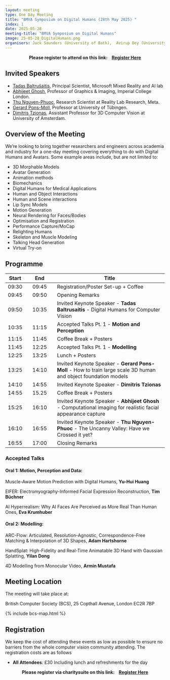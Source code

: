 ```yaml
---
layout: meeting
type: One Day Meeting
title: "BMVA Symposium on Digital Humans (28th May 2025) "
index: 1
date: 2025-05-28
meeting-title: "BMVA Symposium on Digital Humans"
image: 25-05-28_DigitalHumans.png
organisers: Jack Saunders (University of Bath),  Avirup Dey (University of Bath), Vinay Namboodiri (University of Bath), Soubhik Sanyal (Meta). 
---
```


<div class="alert mt-3 alert-info" style="text-align:center;">
<span><strong>Please register to attend on this link: &nbsp;&nbsp;
<a class="btn btn-warning" role="button" href="https://bmva.charitysuite.com/events/tz4td20i">Register Here</a></strong></span>
</div>

## Invited Speakers

*    [Tadas Baltrušaitis](https://www.microsoft.com/en-us/research/people/tabaltru/?msockid=0f662a7197af6620239a3e4e96ba674e), Principal Scientist, Microsoft Mixed Reality and AI lab
*    [Abhijeet Ghosh](https://www.doc.ic.ac.uk/~ghosh/), Professor of Graphics & Imaging, Imperial College London.
*    [Thu Nguyen-Phuoc](https://www.monkeyoverflow.com/), Research Scientist at Reality Lab Research, Meta.
*    [Gerard Pons-Moll](https://virtualhumans.mpi-inf.mpg.de/people/pons-moll.html), Professor at University of Tübingen.
*    [Dimitris Tzionas](https://dtzionas.com/), Assistant Professor for 3D Computer Vision at University of Amsterdam.

## Overview of the Meeting

We’re looking to bring together researchers and engineers across academia and industry for a one-day meeting covering everything to do with Digital Humans and Avatars. Some example areas include, but are not limited to:

*   3D Morphable Models
*   Avatar Generation
*   Animation methods
*   Biomechanics
*   Digital Humans for Medical Applications
*   Human and Object Interactions
*   Human and Scene interactions 
*   Lip Sync Models
*   Motion Generation
*   Neural Rendering for Faces/Bodies
*   Optimisation and Registration
*   Performance Capture/MoCap
*   Relighting Humans
*   Skeleton and Muscle Modeling
*   Talking Head Generation
*   Virtual Try-on

## Programme

| Start 	|   	| End    	|   	| Title                                        	|
|-------	|---	|--------	|---	|----------------------------------------------	|
| 09:30 	|   	| 09:45  	|   	| Registration/Poster Set-up + Coffee           |
| 09:45 	|   	| 09:50  	|   	| Opening Remarks                              	|
| 09:50 	|   	| 10:35  	|   	| Invited Keynote Speaker - **Tadas Baltrusaitis** - Digital Humans for Computer Vision |
| 10:35 	|   	| 11:15  	|   	| Accepted Talks Pt. 1 - **Motion and Perception**  |
| 11:15 	|   	| 11:45  	|   	| Coffee Break + Posters                       	|
| 11:45 	|   	| 12:25  	|   	| Accepted Talks Pt. 1 - **Modelling**          |              	 	
| 12:25 	|   	| 13:25  	|   	| Lunch + Posters      	|
| 13:25 	|   	| 14:10  	|   	| Invited Keynote Speaker - **Gerard Pons-Moll** - How to train large scale 3D human and object foundation models|     
| 14:10 	|   	| 14:55  	|   	| Invited Keynote Speaker - **Dimitris Tzionas**  	| 
| 14:55     |       | 15.25     |       | Coffee Break + Posters                        |
| 15:25 	|   	| 16:10  	|   	| Invited Keynote Speaker - **Abhijeet Ghosh**  - Computational imaging for realistic facial appearance capture	|     
| 16:10 	|   	| 16:55  	|   	| Invited Keynote Speaker -  **Thu Nguyen-Phuoc** -  The Uncanny Valley: Have we Crossed it yet? 	| 	 
| 16:55 	|   	| 17:00  	|   	| Closing Remarks                              	|

### Accepted Talks

#### Oral 1: Motion, Perception and Data:
Muscle-Aware Motion Prediction with Digital Humans, **Yu-Hui Huang**

EIFER: Electromyography-Informed Facial Expression Reconstruction, **Tim Büchner** 

AI Hyperrealism: Why AI Faces Are Perceived as More Real Than Human Ones, **Eva Krumhuber**

#### Oral 2: Modelling:

ARC-Flow: Articulated, Resolution-Agnostic, Correspondence-Free Matching & Interpolation of 3D Shapes, **Adam Hartshorne**

HandSplat: High-Fidelity and Real-Time Animatable 3D Hand with Gaussian Splatting, **Yilan Dong**

4D Modelling from Monocular Video, **Armin Mustafa**


## Meeting Location

The meeting will take place at:

British Computer Society (BCS), 25 Copthall Avenue, London EC2R 7BP

{% include bcs-map.html %}

## Registration

We keep the cost of attending these events as low as possible to ensure no barriers from the whole computer vision community attending. 
The registration costs are as follows 
- **All Attendees**:  £30
Including lunch and refreshments for the day


<div class="alert mt-3 alert-info" style="text-align:center;">
<span><strong>Please register via charitysuite on this link: &nbsp;&nbsp;
<a class="btn btn-warning" role="button" href="https://bmva.charitysuite.com/events/tz4td20i">Register Here</a></strong></span>
</div>




